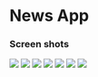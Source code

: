 # News App

### Screen shots

![](https://github.com/ChiragKr04/news-app/blob/main/screenshots/s0.png)
![](https://github.com/ChiragKr04/news-app/blob/main/screenshots/s1.png)
![](https://github.com/ChiragKr04/news-app/blob/main/screenshots/s2.png)
![](https://github.com/ChiragKr04/news-app/blob/main/screenshots/s3.png)
![](https://github.com/ChiragKr04/news-app/blob/main/screenshots/s4.png)
![](https://github.com/ChiragKr04/news-app/blob/main/screenshots/s5.png)
![](https://github.com/ChiragKr04/news-app/blob/main/screenshots/s6.png)

